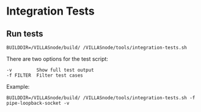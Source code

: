 # Integration Tests

<!--
SPDX-FileCopyrightText: 2014-2023 Institute for Automation of Complex Power Systems, RWTH Aachen University
SPDX-License-Identifier: Apache-2.0
-->

## Run tests

```shell
BUILDDIR=/VILLASnode/build/ /VILLASnode/tools/integration-tests.sh
```

There are two options for the test script:

```
-v         Show full test output
-f FILTER  Filter test cases
```

Example:

```shell
BUILDDIR=/VILLASnode/build/ /VILLASnode/tools/integration-tests.sh -f pipe-loopback-socket -v
```
